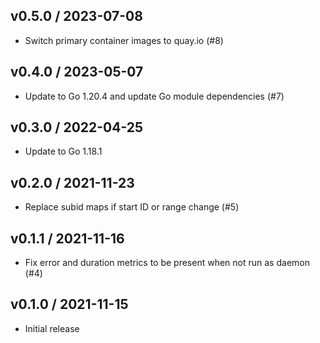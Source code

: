## v0.5.0 / 2023-07-08

* Switch primary container images to quay.io (#8)

## v0.4.0 / 2023-05-07

* Update to Go 1.20.4 and update Go module dependencies (#7)

## v0.3.0 / 2022-04-25

* Update to Go 1.18.1

## v0.2.0 / 2021-11-23

* Replace subid maps if start ID or range change (#5)

## v0.1.1 / 2021-11-16

* Fix error and duration metrics to be present when not run as daemon (#4)

## v0.1.0 / 2021-11-15

* Initial release
